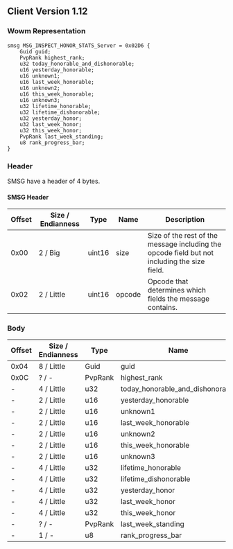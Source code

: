 ## Client Version 1.12

### Wowm Representation
```rust,ignore
smsg MSG_INSPECT_HONOR_STATS_Server = 0x02D6 {
    Guid guid;    
    PvpRank highest_rank;    
    u32 today_honorable_and_dishonorable;    
    u16 yesterday_honorable;    
    u16 unknown1;    
    u16 last_week_honorable;    
    u16 unknown2;    
    u16 this_week_honorable;    
    u16 unknown3;    
    u32 lifetime_honorable;    
    u32 lifetime_dishonorable;    
    u32 yesterday_honor;    
    u32 last_week_honor;    
    u32 this_week_honor;    
    PvpRank last_week_standing;    
    u8 rank_progress_bar;    
}

```
### Header
SMSG have a header of 4 bytes.

#### SMSG Header
| Offset | Size / Endianness | Type   | Name   | Description |
| ------ | ----------------- | ------ | ------ | ----------- |
| 0x00   | 2 / Big           | uint16 | size   | Size of the rest of the message including the opcode field but not including the size field.|
| 0x02   | 2 / Little        | uint16 | opcode | Opcode that determines which fields the message contains.|
### Body
| Offset | Size / Endianness | Type | Name | Description |
| ------ | ----------------- | ---- | ---- | ----------- |
| 0x04 | 8 / Little | Guid | guid |  |
| 0x0C | ? / - | PvpRank | highest_rank |  |
| - | 4 / Little | u32 | today_honorable_and_dishonorable |  |
| - | 2 / Little | u16 | yesterday_honorable |  |
| - | 2 / Little | u16 | unknown1 |  |
| - | 2 / Little | u16 | last_week_honorable |  |
| - | 2 / Little | u16 | unknown2 |  |
| - | 2 / Little | u16 | this_week_honorable |  |
| - | 2 / Little | u16 | unknown3 |  |
| - | 4 / Little | u32 | lifetime_honorable |  |
| - | 4 / Little | u32 | lifetime_dishonorable |  |
| - | 4 / Little | u32 | yesterday_honor |  |
| - | 4 / Little | u32 | last_week_honor |  |
| - | 4 / Little | u32 | this_week_honor |  |
| - | ? / - | PvpRank | last_week_standing |  |
| - | 1 / - | u8 | rank_progress_bar |  |
